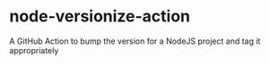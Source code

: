 # node-versionize-action
A GitHub Action to  bump the version for a NodeJS project and tag it appropriately
